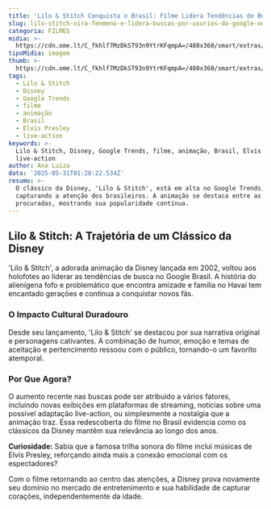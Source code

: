 ```yaml
---
title: 'Lilo & Stitch Conquista o Brasil: Filme Lidera Tendências de Busca no Google'
slug: lilo-stitch-vira-fenmeno-e-lidera-buscas-por-usurios-do-google-no-brasil
categoria: FILMES
midia: >-
  https://cdn.ome.lt/C_fkhlf7MzDkST93n9YtrKFqmpA=/480x360/smart/extras/conteudos/sem_titulo31.png
tipoMidia: imagem
thumb: >-
  https://cdn.ome.lt/C_fkhlf7MzDkST93n9YtrKFqmpA=/480x360/smart/extras/conteudos/sem_titulo31.png
tags:
  - Lilo & Stitch
  - Disney
  - Google Trends
  - filme
  - animação
  - Brasil
  - Elvis Presley
  - live-action
keywords: >-
  Lilo & Stitch, Disney, Google Trends, filme, animação, Brasil, Elvis Presley,
  live-action
author: Ana Luiza
data: '2025-05-31T01:28:22.534Z'
resumo: >-
  O clássico da Disney, 'Lilo & Stitch', está em alta no Google Trends,
  capturando a atenção dos brasileiros. A animação se destaca entre as mais
  procuradas, mostrando sua popularidade contínua.
---
```


## Lilo & Stitch: A Trajetória de um Clássico da Disney

'Lilo & Stitch', a adorada animação da Disney lançada em 2002, voltou aos holofotes ao liderar as tendências de busca no Google Brasil. A história do alienígena fofo e problemático que encontra amizade e família no Havaí tem encantado gerações e continua a conquistar novos fãs.

### O Impacto Cultural Duradouro

Desde seu lançamento, 'Lilo & Stitch' se destacou por sua narrativa original e personagens cativantes. A combinação de humor, emoção e temas de aceitação e pertencimento ressoou com o público, tornando-o um favorito atemporal.

### Por Que Agora?

O aumento recente nas buscas pode ser atribuído a vários fatores, incluindo novas exibições em plataformas de streaming, notícias sobre uma possível adaptação live-action, ou simplesmente a nostalgia que a animação traz. Essa redescoberta do filme no Brasil evidencia como os clássicos da Disney mantêm sua relevância ao longo dos anos.

**Curiosidade:** Sabia que a famosa trilha sonora do filme inclui músicas de Elvis Presley, reforçando ainda mais a conexão emocional com os espectadores?

Com o filme retornando ao centro das atenções, a Disney prova novamente seu domínio no mercado de entretenimento e sua habilidade de capturar corações, independentemente da idade.

